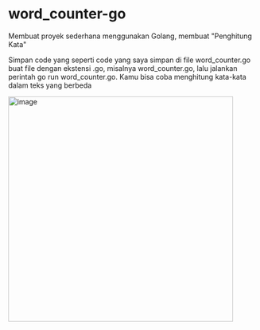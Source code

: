 # word_counter-go
Membuat proyek sederhana menggunakan Golang, membuat "Penghitung Kata" 

Simpan code yang seperti code yang saya simpan di file word_counter.go
buat file dengan ekstensi .go, misalnya word_counter.go, lalu jalankan perintah go run word_counter.go. 
Kamu bisa coba menghitung kata-kata dalam teks yang berbeda

<img width="452" alt="image" src="https://github.com/nsasli/word_counter-go/assets/47415483/cabd1b09-9553-4a60-b39e-ed50c395882c">


